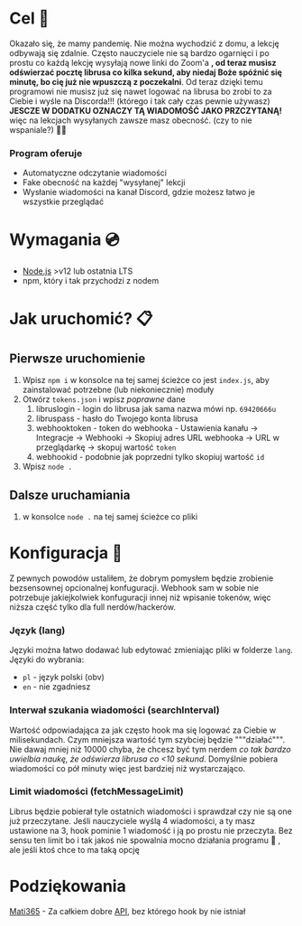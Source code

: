 # Cel :e-mail:
Okazało się, że mamy pandemię. Nie można wychodzić z domu, a lekcję odbywają się zdalnie. Często nauczyciele nie są bardzo ogarnięci i po prostu co każdą lekcję wysyłają nowe linki do Zoom'a **, od teraz musisz odświerzać pocztę librusa co kilka sekund, aby niedaj Boże spóźnić się minutę, bo cię już nie wpuszczą z poczekalni**. Od teraz dzięki temu programowi nie musisz już się nawet logować na librusa bo zrobi to za Ciebie i wyśle na Discorda!!! (którego i tak cały czas pewnie używasz) **JESCZE W DODATKU OZNACZY TĄ WIADOMOŚĆ JAKO PRZCZYTANĄ!** więc na lekcjach wysyłanych zawsze masz obecność. (czy to nie wspaniale?) :man_technologist:

### Program oferuje
- Automatyczne odczytanie wiadomości
- Fake obecność na każdej "wysyłanej" lekcji
- Wysłanie wiadomości na kanał Discord, gdzie możesz łatwo je wszystkie przeglądać

# Wymagania :cd:
- [Node.js](https://nodejs.org) >v12 lub ostatnia LTS
- npm, który i tak przychodzi z nodem

# Jak uruchomić? :clipboard:
## Pierwsze uruchomienie
1. Wpisz `npm i` w konsolce na tej samej ścieżce co jest `index.js`, aby zainstalować potrzebne (lub niekoniecznie) moduły
2. Otwórz `tokens.json` i wpisz *poprawne* dane
   1. libruslogin - login do librusa jak sama nazwa mówi np. `69420666u`
   2. libruspass - hasło do Twojego konta librusa
   3. webhooktoken - token do webhooka - Ustawienia kanału -> Integracje -> Webhooki -> Skopiuj adres URL webhooka -> URL w przeglądarkę -> skopuj wartość `token`
   4. webhookid - podobnie jak poprzedni tylko skopiuj wartość `id`
4. Wpisz `node .`

## Dalsze uruchamiania
1. w konsolce `node .` na tej samej ścieżce co pliki

# Konfiguracja :memo:
Z pewnych powodów ustaliłem, że dobrym pomysłem będzie zrobienie bezsensownej opcionalnej konfuguracji.
Webhook sam w sobie nie potrzebuje jakiejkolwiek konfuguracji innej niż wpisanie tokenów, więc niższa część tylko dla full nerdów/hackerów.

### Język (lang)
Języki można łatwo dodawać lub edytować zmieniając pliki w folderze `lang`.
Języki do wybrania:
- `pl` - język polski (obv)
- `en` - nie zgadniesz

### Interwał szukania wiadomości (searchInterval)
Wartość odpowiadająca za jak często hook ma się logować za Ciebie w milisekundach.
Czym mniejsza wartość tym szybciej będzie """działać""".
Nie dawaj mniej niż 10000 chyba, że chcesz być tym nerdem *co tak bardzo uwielbia naukę, że odświerza librusa co <10 sekund*.
Domyślnie pobiera wiadomości co pół minuty więc jest bardziej niż wystarczająco.

### Limit wiadomości (fetchMessageLimit)
Librus będzie pobierał tyle ostatnich wiadomości i sprawdzał czy nie są one już przeczytane.
Jeśli nauczyciele wyślą 4 wiadomości, a ty masz ustawione na 3, hook pominie 1 wiadomość i ją po prostu nie przeczyta.
Bez sensu ten limit bo i tak jakoś nie spowalnia mocno działania programu :shrug: , ale jeśli ktoś chce to ma taką opcję

# Podziękowania
[Mati365](https://github.com/Mati365) - Za całkiem dobre [API](https://github.com/Mati365/librus-api), bez którego hook by nie istniał
